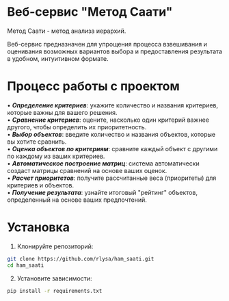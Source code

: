 # Веб-сервис "Метод Саати"

Метод Саати - метод анализа иерархий.

Веб-сервис предназначен для упрощения процесса взвешивания и оценивания возможных вариантов выбора и предоставления результата в удобном, интуитивном формате.

# Процесс работы с проектом
•‎ <b><i>Определение критериев</i></b>: укажите количество и названия критериев, которые важны для вашего решения. <br>
•‎ <b><i>Сравнение критериев</i></b>: оцените, насколько один критерий важнее другого, чтобы определить их приоритетность. <br>
•‎ <b><i>Выбор объектов</i></b>: введите количество и названия объектов, которые вы хотите сравнить. <br>
•‎ <b><i>Оценка объектов по критериям</i></b>: сравните каждый объект с другими по каждому из ваших критериев. <br>
•‎ <b><i>Автоматическое построение матриц</i></b>: система автоматически создаст матрицы сравнений на основе ваших оценок. <br>
•‎ <b><i>Расчет приоритетов</i></b>: получите рассчитанные веса (приоритеты) для критериев и объектов. <br>
•‎ <b><i>Получение результата</i></b>: узнайте итоговый "рейтинг" объектов, определенный на основе ваших предпочтений. <br>

# Установка
1. Клонируйте репозиторий:
```bash
git clone https://github.com/rlysa/ham_saati.git
cd ham_saati
```
2. Установите зависимости:
```bash
pip install -r requirements.txt
```
